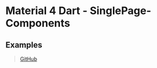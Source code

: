 # Material 4 Dart - SinglePage-Components

## Examples
> [GitHub](https://github.com/MikeMitterer/m4d_spa)


 
